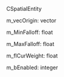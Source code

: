 CSpatialEntity

m_vecOrigin: vector

m_MinFalloff: float

m_MaxFalloff: float

m_flCurWeight: float

m_bEnabled: integer